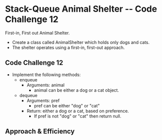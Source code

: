 # Stack-Queue Animal Shelter -- Code Challenge 12

First-in, First out Animal Shelter.

* Create a class called AnimalShelter which holds only dogs and cats.
* The shelter operates using a first-in, first-out approach.

## Code Challenge 12

* Implement the following methods:
  * enqueue
    * Arguments: animal
      * animal can be either a dog or a cat object.
  * dequeue
    * Arguments: pref
      * pref can be either "dog" or "cat"
    * Return: either a dog or a cat, based on preference.
      * If pref is not "dog" or "cat" then return null.

<!-- white board??? -->

## Approach & Efficiency

<!-- * The full coding challenge took approximately 8 hours to complete, including reading, reviewing a video, writing the actual code for methods and the testing. -->

